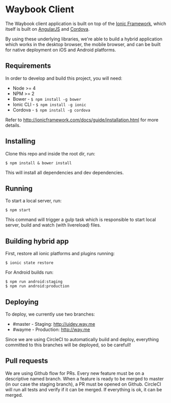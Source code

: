 # Waybook Client

The Waybook client application is built on top of the [Ionic Framework](http://www.ionicframework.com/), which itself is built on [AngularJS](http://www.angularjs.org/) and [Cordova](http://cordova.apache.org/).

By using these underlying libraries, we're able to build a hybrid application which works in the desktop browser, the mobile browser, and can be built for native deployment on iOS and Android platforms.

## Requirements

In order to develop and build this project, you will need:

* Node >= 4
* NPM >= 2
* Bower - `$ npm install -g bower`
* Ionic CLI - `$ npm install -g ionic`
* Cordova - `$ npm install -g cordova`

Refer to http://ionicframework.com/docs/guide/installation.html for more details.

## Installing

Clone this repo and inside the root dir, run:

`$ npm install & bower install`

This will install all dependencies and dev dependencies.

## Running

To start a local server, run:

`$ npm start`

This command will trigger a gulp task which is responsible to start local server, build and watch (with livereload) files.

## Building hybrid app

First, restore all ionic platforms and plugins running:

`$ ionic state restore`

For Android builds run:

```
$ npm run android:staging
$ npm run android:production
```

## Deploying

To deploy, we currently use two branches:

* #master - Staging: http://uidev.way.me
* #wayme - Production: http://way.me

Since we are using CircleCI to automatically build and deploy, everything committed to this branches will be deployed, so be carefull!

## Pull requests

We are using Github flow for PRs. Every new feature must be on a descriptive named branch. When a feature is ready to be merged to master (in our case the staging branch), a PR must be opened on Github. CircleCI will run all tests and verify if it can be merged. If everything is ok, it can be merged.
